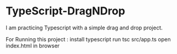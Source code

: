 # TypeScript-DragNDrop
I am practicing Typescript with a simple drag and drop project.

For Running this project :
install typescript
run tsc src/app.ts
open index.html in browser
